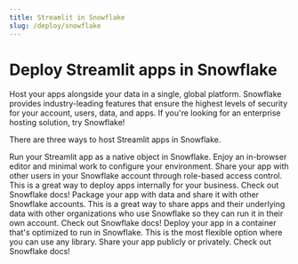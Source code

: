 ```yaml
---
title: Streamlit in Snowflake
slug: /deploy/snowflake
---
```


# Deploy Streamlit apps in Snowflake

Host your apps alongside your data in a single, global platform. Snowflake provides industry-leading features that ensure the highest levels of security for your account, users, data, and apps. If you're looking for an enterprise hosting solution, try Snowflake!

<TileContainer>
    <Tile
        icon="rocket_launch"
        title="Streamlit in Snowflake Quickstart"
        text="Create a free trial account and deploy an app with Streamlit in Snowflake."
        link="/get-started/installation/streamlit-in-snowflake"
        background="lightBlue-70"
    />
    <Tile
        icon="code"
        title="Examples"
        text="Explore a plethora of example apps in Snowflake Labs' snowflake-demo-streamlit repository."
        link="https://github.com/Snowflake-Labs/snowflake-demo-streamlit"
        background="lightBlue-70"
    />
    <Tile
        icon="book"
        title="Get started with Snowflake"
        text="Learn more in Snowflake's documentation."
        link="https://docs.snowflake.com/user-guide-getting-started"
        background="lightBlue-70"
    />
</TileContainer>

There are three ways to host Streamlit apps in Snowflake.

<InlineCalloutContainer>
    <InlineCallout
        color="lightBlue-70"
        icon="bolt"
        bold="Streamlit in Snowflake."
        href=""
    >Run your Streamlit app as a native object in Snowflake. Enjoy an in-browser editor and minimal work to configure your environment. Share your app with other users in your Snowflake account through role-based access control. This is a great way to deploy apps internally for your business. Check out Snowflake docs!</InlineCallout>
    <InlineCallout
        color="lightBlue-70"
        icon="ac_unit"
        bold="Snowflake Native Apps"
        href="https://docs.snowflake.com/en/developer-guide/native-apps/adding-streamlit"
    >Package your app with data and share it with other Snowflake accounts. This is a great way to share apps and their underlying data with other organizations who use Snowflake so they can run it in their own account. Check out Snowflake docs!</InlineCallout>
    <InlineCallout
        color="lightBlue-70"
        icon="web_asset"
        bold="Snowpark Container Services"
        href="https://docs.snowflake.com/en/developer-guide/snowpark-container-services/overview"
    >Deploy your app in a container that's optimized to run in Snowflake. This is the most flexible option where you can use any library. Share your app publicly or privately. Check out Snowflake docs!</InlineCallout>
</InlineCalloutContainer>
